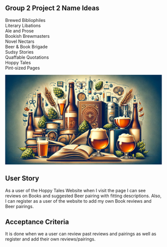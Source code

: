 ## Group 2 Project 2 Name Ideas
Brewed Bibliophiles  
Literary Libations  
Ale and Prose  
Bookish Brewmasters  
Novel Nectars  
Beer & Book Brigade  
Sudsy Stories  
Quaffable Quotations  
Hoppy Tales  
Pint-sized Pages

![Alt text](image.png)

## User Story 
As a user of the Hoppy Tales Website when I visit the page I can see reviews on Books and suggested Beer pairing with fitting descriptions. Also, I can register as a user of the website to add my own Book reviews and Beer pairings. 

## Acceptance Criteria

It is done when we a user can review past reviews and pairings as well as register and add their own reviews/pairings. 